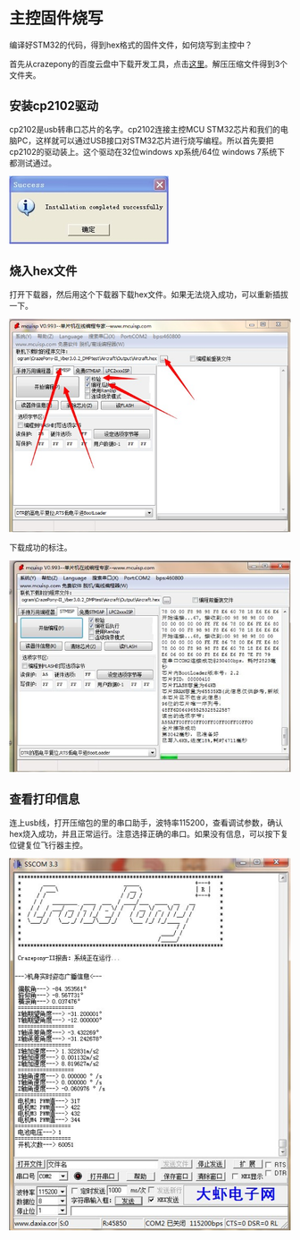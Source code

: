
#  主控固件烧写


编译好STM32的代码，得到hex格式的固件文件，如何烧写到主控中？

首先从crazepony的百度云盘中下载开发工具，点击[这里](http://pan.baidu.com/s/1eQ1kfPw)。解压压缩文件得到3个文件夹。

## 安装cp2102驱动
cp2102是usb转串口芯片的名字。cp2102连接主控MCU STM32芯片和我们的电脑PC，这样就可以通过USB接口对STM32芯片进行烧写编程。所以首先要把cp2102的驱动装上。这个驱动在32位windows xp系统/64位 windows 7系统下都测试通过。

![](/assets/img/cp2102.jpg)

## 烧入hex文件
打开下载器，然后用这个下载器下载hex文件。如果无法烧入成功，可以重新插拔一下。

![](/assets/img/download.jpg)

下载成功的标注。

![](/assets/img/download-done.jpg)

## 查看打印信息

连上usb线，打开压缩包的里的串口助手，波特率115200，查看调试参数，确认hex烧入成功，并且正常运行。注意选择正确的串口。如果没有信息，可以按下复位键复位飞行器主控。

![](/assets/img/uart-info.jpg)
